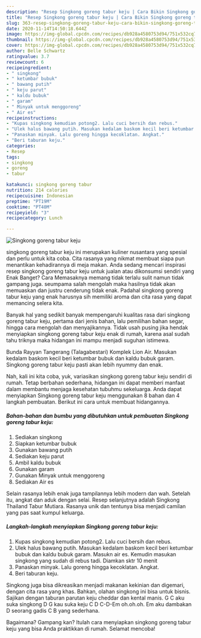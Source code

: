```yaml
---
description: "Resep Singkong goreng tabur keju | Cara Bikin Singkong goreng tabur keju Yang Sedap"
title: "Resep Singkong goreng tabur keju | Cara Bikin Singkong goreng tabur keju Yang Sedap"
slug: 363-resep-singkong-goreng-tabur-keju-cara-bikin-singkong-goreng-tabur-keju-yang-sedap
date: 2020-11-14T14:50:18.644Z
image: https://img-global.cpcdn.com/recipes/db928a4580753d94/751x532cq70/singkong-goreng-tabur-keju-foto-resep-utama.jpg
thumbnail: https://img-global.cpcdn.com/recipes/db928a4580753d94/751x532cq70/singkong-goreng-tabur-keju-foto-resep-utama.jpg
cover: https://img-global.cpcdn.com/recipes/db928a4580753d94/751x532cq70/singkong-goreng-tabur-keju-foto-resep-utama.jpg
author: Belle Schwartz
ratingvalue: 3.7
reviewcount: 6
recipeingredient:
- " singkong"
- " ketumbar bubuk"
- " bawang putih"
- " keju parut"
- " kaldu bubuk"
- " garam"
- " Minyak untuk menggoreng"
- " Air es"
recipeinstructions:
- "Kupas singkong kemudian potong2. Lalu cuci bersih dan rebus."
- "Ulek halus bawang putih. Masukan kedalam baskom kecil beri ketumbar bubuk dan kaldu bubuk garam. Masukn air es. Kemudin masukan singkong yang sudah di rebus tadi. Diamkan sktr 10 menit"
- "Panaskan minyak. Lalu goreng hingga kecoklatan. Angkat."
- "Beri taburan keju."
categories:
- Resep
tags:
- singkong
- goreng
- tabur

katakunci: singkong goreng tabur 
nutrition: 214 calories
recipecuisine: Indonesian
preptime: "PT19M"
cooktime: "PT40M"
recipeyield: "3"
recipecategory: Lunch

---
```



![Singkong goreng tabur keju](https://img-global.cpcdn.com/recipes/db928a4580753d94/751x532cq70/singkong-goreng-tabur-keju-foto-resep-utama.jpg)


singkong goreng tabur keju ini merupakan kuliner nusantara yang spesial dan perlu untuk kita coba. Cita rasanya yang nikmat membuat siapa pun menantikan kehadirannya di meja makan.
Anda sedang mencari inspirasi resep singkong goreng tabur keju untuk jualan atau dikonsumsi sendiri yang Enak Banget? Cara Memasaknya memang tidak terlalu sulit namun tidak gampang juga. seumpama salah mengolah maka hasilnya tidak akan memuaskan dan justru cenderung tidak enak. Padahal singkong goreng tabur keju yang enak harusnya sih memiliki aroma dan cita rasa yang dapat memancing selera kita.

Banyak hal yang sedikit banyak mempengaruhi kualitas rasa dari singkong goreng tabur keju, pertama dari jenis bahan, lalu pemilihan bahan segar, hingga cara mengolah dan menyajikannya. Tidak usah pusing jika hendak menyiapkan singkong goreng tabur keju enak di rumah, karena asal sudah tahu triknya maka hidangan ini mampu menjadi suguhan istimewa.

Bunda Rayyan Tangerang (Talagabestari) Komplek Lion Air. Masukan kedalam baskom kecil beri ketumbar bubuk dan kaldu bubuk garam. Singkong goreng tabur keju pasti akan lebih nyummy dan enak.


Nah, kali ini kita coba, yuk, variasikan singkong goreng tabur keju sendiri di rumah. Tetap berbahan sederhana, hidangan ini dapat memberi manfaat dalam membantu menjaga kesehatan tubuhmu sekeluarga. Anda dapat menyiapkan Singkong goreng tabur keju menggunakan 8 bahan dan 4 langkah pembuatan. Berikut ini cara untuk membuat hidangannya.

<!--inarticleads1-->

##### Bahan-bahan dan bumbu yang dibutuhkan untuk pembuatan Singkong goreng tabur keju:

1. Sediakan  singkong
1. Siapkan  ketumbar bubuk
1. Gunakan  bawang putih
1. Sediakan  keju parut
1. Ambil  kaldu bubuk
1. Gunakan  garam
1. Gunakan  Minyak untuk menggoreng
1. Sediakan  Air es


Selain rasanya lebih enak juga tampilannya lebih modern dan wah. Setelah itu, angkat dan aduk dengan selai. Resep selanjutnya adalah Singkong Thailand Tabur Mutiara. Rasanya unik dan tentunya bisa menjadi camilan yang pas saat kumpul keluarga. 

<!--inarticleads2-->

##### Langkah-langkah menyiapkan Singkong goreng tabur keju:

1. Kupas singkong kemudian potong2. Lalu cuci bersih dan rebus.
1. Ulek halus bawang putih. Masukan kedalam baskom kecil beri ketumbar bubuk dan kaldu bubuk garam. Masukn air es. Kemudin masukan singkong yang sudah di rebus tadi. Diamkan sktr 10 menit
1. Panaskan minyak. Lalu goreng hingga kecoklatan. Angkat.
1. Beri taburan keju.


Singkong juga bisa dikreasikan menjadi makanan kekinian dan digemari, dengan cita rasa yang khas. Bahkan, olahan singkong ini bisa untuk bisnis. Sajikan dengan taburan parutan keju cheddar dan kental manis. G C aku suka singkong D G kau suka keju C D C-D-Em oh.oh.oh. Em aku dambakan D seorang gadis C B yang sederhana. 

Bagaimana? Gampang kan? Itulah cara menyiapkan singkong goreng tabur keju yang bisa Anda praktikkan di rumah. Selamat mencoba!
